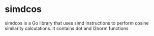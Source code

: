 # simdcos
simdcos is a Go library that uses simd instructions to perform cosine similarity calculations. It contains dot and l2norm functions
